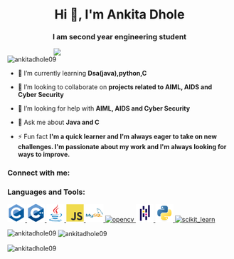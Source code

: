 <h1 align="center">Hi 👋, I'm Ankita Dhole</h1>
<h3 align="center">I am second year engineering student</h3>
<img align="right" width="400" src="[https://thumbs.dreamstime.com/b/freelance-woman-working-laptop-home-remote-work-concept-flat-vector-illustration-ai-generated-273814928.jpg](https://th.bing.com/th/id/OIP.7dkpW-av41vzRYUwp1sgFAHaHa?pid=ImgDet&rs=1)">
<p align="left"> <img src="https://komarev.com/ghpvc/?username=ankitadhole09&label=Profile%20views&color=0e75b6&style=flat" alt="ankitadhole09" /> </p>

- 🌱 I’m currently learning **Dsa(java),python,C**

- 👯 I’m looking to collaborate on **projects related to AIML, AIDS and Cyber Security**

- 🤝 I’m looking for help with **AIML, AIDS and Cyber Security**

- 💬 Ask me about **Java and C**

- ⚡ Fun fact **I'm a quick learner and I'm always eager to take on new challenges. I'm passionate about my work and I'm always looking for ways to improve.**

<h3 align="left">Connect with me:</h3>
<p align="left">
</p>

<h3 align="left">Languages and Tools:</h3>
<p align="left"> <a href="https://www.cprogramming.com/" target="_blank" rel="noreferrer"> <img src="https://raw.githubusercontent.com/devicons/devicon/master/icons/c/c-original.svg" alt="c" width="40" height="40"/> </a> <a href="https://www.w3schools.com/cpp/" target="_blank" rel="noreferrer"> <img src="https://raw.githubusercontent.com/devicons/devicon/master/icons/cplusplus/cplusplus-original.svg" alt="cplusplus" width="40" height="40"/> </a> <a href="https://www.java.com" target="_blank" rel="noreferrer"> <img src="https://raw.githubusercontent.com/devicons/devicon/master/icons/java/java-original.svg" alt="java" width="40" height="40"/> </a> <a href="https://developer.mozilla.org/en-US/docs/Web/JavaScript" target="_blank" rel="noreferrer"> <img src="https://raw.githubusercontent.com/devicons/devicon/master/icons/javascript/javascript-original.svg" alt="javascript" width="40" height="40"/> </a> <a href="https://www.mysql.com/" target="_blank" rel="noreferrer"> <img src="https://raw.githubusercontent.com/devicons/devicon/master/icons/mysql/mysql-original-wordmark.svg" alt="mysql" width="40" height="40"/> </a> <a href="https://opencv.org/" target="_blank" rel="noreferrer"> <img src="https://www.vectorlogo.zone/logos/opencv/opencv-icon.svg" alt="opencv" width="40" height="40"/> </a> <a href="https://pandas.pydata.org/" target="_blank" rel="noreferrer"> <img src="https://raw.githubusercontent.com/devicons/devicon/2ae2a900d2f041da66e950e4d48052658d850630/icons/pandas/pandas-original.svg" alt="pandas" width="40" height="40"/> </a> <a href="https://www.python.org" target="_blank" rel="noreferrer"> <img src="https://raw.githubusercontent.com/devicons/devicon/master/icons/python/python-original.svg" alt="python" width="40" height="40"/> </a> <a href="https://scikit-learn.org/" target="_blank" rel="noreferrer"> <img src="https://upload.wikimedia.org/wikipedia/commons/0/05/Scikit_learn_logo_small.svg" alt="scikit_learn" width="40" height="40"/> </a> </p>

<p><img align="left" src="https://github-readme-stats.vercel.app/api/top-langs?username=ankitadhole09&show_icons=true&locale=en&layout=compact" alt="ankitadhole09" /></p>

<p>&nbsp;<img align="center" src="https://github-readme-stats.vercel.app/api?username=ankitadhole09&show_icons=true&locale=en" alt="ankitadhole09" /></p>

<p><img align="center" src="https://github-readme-streak-stats.herokuapp.com/?user=ankitadhole09&" alt="ankitadhole09" /></p>
